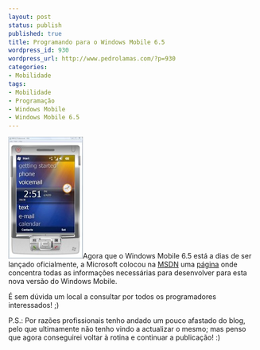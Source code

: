 ```yaml
---
layout: post
status: publish
published: true
title: Programando para o Windows Mobile 6.5
wordpress_id: 930
wordpress_url: http://www.pedrolamas.com/?p=930
categories:
- Mobilidade
tags:
- Mobilidade
- Programação
- Windows Mobile
- Windows Mobile 6.5
---
```

[![Windows Mobile 6.5 Professional Emulator](wp-content/uploads/2009/06/Windows-Mobile-6.5-Professional-Emulator.jpg "Windows Mobile 6.5 Professional Emulator")](http://msdn.microsoft.com/en-us/library/ee373423.aspx)Agora que o Windows Mobile 6.5 está a dias de ser lançado oficialmente, a Microsoft colocou na [MSDN](http://msdn.microsoft.com/) uma [página](http://msdn.microsoft.com/en-us/library/ee373423.aspx) onde concentra todas as informações necessárias para desenvolver para esta nova versão do Windows Mobile.

É sem dúvida um local a consultar por todos os programadores interessados! ;)

P.S.: Por razões profissionais tenho andado um pouco afastado do blog, pelo que ultimamente não tenho vindo a actualizar o mesmo; mas penso que agora conseguirei voltar à rotina e continuar a publicação! :)
